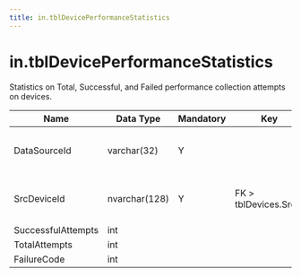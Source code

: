 ```yaml
---
title: in.tblDevicePerformanceStatistics
---
```

# in.tblDevicePerformanceStatistics

Statistics on Total, Successful, and Failed performance collection attempts on devices.​​

| Name               | Data Type     | Mandatory | Key                   | Comment                                  |
|--------------------|---------------|-----------|-----------------------|------------------------------------------|
| DataSourceId       | varchar(32)   | Y         |                       | Unique ID of the source of this record.  |
| SrcDevi​​ceId        | nvarchar(128) | Y         | FK > tblDevices.SrcId | Device this performance was recorded on. |
| SuccessfulAttempts | int           |           |                       |                                          |
| TotalAttempts      | int           |           |                       |                                          |
| FailureCode        | int           |           |                       |                                          |